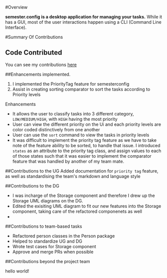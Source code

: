 #Overview

**semester.config is a desktop application for managing your tasks.**
While it has a GUI, most of the user interactions happen using a CLI (Command Line Interface).

#Summary Of Contributions

## Code Contributed
You can see my contributions [here](https://nus-cs2103-ay2021s2.github.io/tp-dashboard/?search=&sort=groupTitle&sortWithin=title&timeframe=commit&mergegroup=&groupSelect=groupByRepos&breakdown=true&checkedFileTypes=docs~functional-code~test-code~other&since=)

##Enhancements implemented.
1) I implemented the PriorityTag feature for semesterconfig
2) Assist in creating sorting comparator to sort the tasks according to Priority levels

Enhancements
* It allows the user to classify tasks into 3 different category, `LOW/MEDIUM/HIGH`, with `HIGH` having the most priority 
* User can view the different priority on the Ui and each priority levels are color coded distinctively from one another
* User can use the `sort` command to view the tasks in priority levels 
* It was difficult to implement the priority tag feature as we have to take note of the feature ability to be sorted, to handle that issue. I introduced `states` as an attribute to the priority tag class, and assign values to each of those states such that it was easier to implement the comparator feature that was handled by another of my team mate. 

##Contributions to the UG
Added documentation for `priority tag` feature, as well as standardising the team's markdown and language style 

##Contributions to the DG
* I was incharge of the Storage component and therefore I drew up the Storage UML diagrams on the DG.
* Edited the exisiting UML diagram to fit our new features into the Storage component, taking care of the refactored componenets as well
* 
##Contributions to team-based tasks
* Refactored person classes in the Person package 
* Helped to standardize UG and DG 
* Wrote test cases for Storage component
* Approve and merge PRs when possible

##Contributions beyond the project team

hello world!
